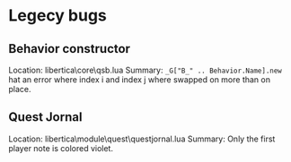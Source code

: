 # Legecy bugs

## Behavior constructor

Location: libertica\core\qsb.lua
Summary:  `_G["B_" .. Behavior.Name].new` hat an error where index i and index j
          where swapped on more than on place.

## Quest Jornal
Location: libertica\module\quest\questjornal.lua
Summary:  Only the first player note is colored violet.